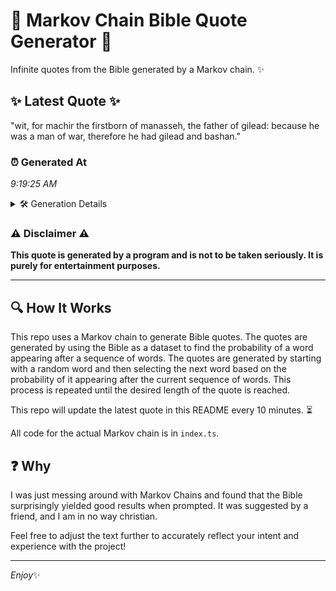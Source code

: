 # 📖 Markov Chain Bible Quote Generator 📖

Infinite quotes from the Bible generated by a Markov chain. ✨

## ✨ Latest Quote ✨
"wit, for machir the firstborn of manasseh, the father of gilead: because he was a man of war, therefore he had gilead and bashan."

### ⏰ Generated At
*9:19:25 AM*

<details>
    <summary>🛠️ Generation Details</summary>
    <p>
        <strong>🌱 Seed:</strong> wit,<br>
        <strong>🔄 Iterations:</strong> 23<br>
        <strong>📜 Context History:</strong><br>[ wit, ]: for<br>[ wit,, for ]: machir<br>[ wit,, for, machir ]: the<br>[ wit,, for, machir, the ]: firstborn<br>[ wit,, for, machir, the, firstborn ]: of<br>[ wit,, for, machir, the, firstborn, of ]: manasseh,<br>[ for, machir, the, firstborn, of, manasseh, ]: the<br>[ machir, the, firstborn, of, manasseh,, the ]: father<br>[ the, firstborn, of, manasseh,, the, father ]: of<br>[ firstborn, of, manasseh,, the, father, of ]: gilead:<br>[ of, manasseh,, the, father, of, gilead: ]: because<br>[ manasseh,, the, father, of, gilead:, because ]: he<br>[ the, father, of, gilead:, because, he ]: was<br>[ father, of, gilead:, because, he, was ]: a<br>[ of, gilead:, because, he, was, a ]: man<br>[ gilead:, because, he, was, a, man ]: of<br>[ because, he, was, a, man, of ]: war,<br>[ he, was, a, man, of, war, ]: therefore<br>[ was, a, man, of, war,, therefore ]: he<br>[ a, man, of, war,, therefore, he ]: had<br>[ man, of, war,, therefore, he, had ]: gilead<br>[ of, war,, therefore, he, had, gilead ]: and<br>[ war,, therefore, he, had, gilead, and ]: bashan.<br>
    </p>
</details>

### ⚠️ Disclaimer ⚠️
**This quote is generated by a program and is not to be taken seriously. It is purely for entertainment purposes.**

---

## 🔍 How It Works

This repo uses a Markov chain to generate Bible quotes. The quotes are generated by using the Bible as a dataset to find the probability of a word appearing after a sequence of words. The quotes are generated by starting with a random word and then selecting the next word based on the probability of it appearing after the current sequence of words. This process is repeated until the desired length of the quote is reached.

This repo will update the latest quote in this README every 10 minutes. ⏳

All code for the actual Markov chain is in `index.ts`.

## ❓ Why

I was just messing around with Markov Chains and found that the Bible surprisingly yielded good results when prompted. 
It was suggested by a friend, and I am in no way christian.

Feel free to adjust the text further to accurately reflect your intent and experience with the project!

---

*Enjoy*✨
